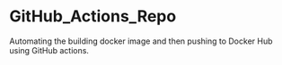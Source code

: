 # GitHub_Actions_Repo
Automating the building docker image and then pushing to Docker Hub using GitHub actions.
